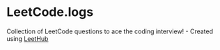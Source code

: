 # LeetCode.logs
Collection of LeetCode questions to ace the coding interview! - Created using [LeetHub](https://github.com/QasimWani/LeetHub)
